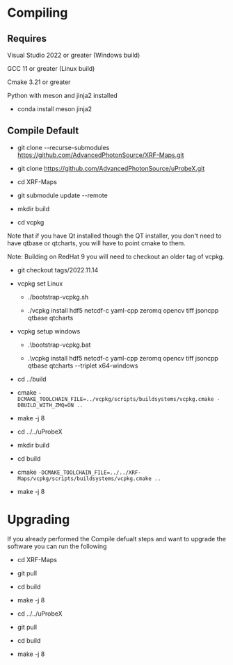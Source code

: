 # Compiling

## Requires

Visual Studio 2022 or greater (Windows build)

GCC 11 or greater (Linux build)

Cmake 3.21 or greater

Python with meson and jinja2 installed

* conda install meson jinja2

## Compile Default

* git clone --recurse-submodules https://github.com/AdvancedPhotonSource/XRF-Maps.git

* git clone https://github.com/AdvancedPhotonSource/uProbeX.git

* cd XRF-Maps

* git submodule update --remote

* mkdir build

* cd vcpkg

 Note that if you have Qt installed though the QT installer, you don't need to have qtbase or qtcharts, you will have to point cmake to them.

 Note: Building on RedHat 9 you will need to checkout an older tag of vcpkg. 
   * git checkout tags/2022.11.14

* vcpkg set Linux

   * ./bootstrap-vcpkg.sh

   * ./vcpkg install hdf5 netcdf-c yaml-cpp zeromq opencv tiff jsoncpp qtbase qtcharts

* vcpkg setup windows

   * .\bootstrap-vcpkg.bat

   * .\vcpkg install hdf5 netcdf-c yaml-cpp zeromq opencv tiff jsoncpp qtbase qtcharts --triplet x64-windows

* cd ../build

* cmake `-DCMAKE_TOOLCHAIN_FILE=../vcpkg/scripts/buildsystems/vcpkg.cmake -DBUILD_WITH_ZMQ=ON ..`

* make -j 8

* cd ../../uProbeX

* mkdir build

* cd build

* cmake `-DCMAKE_TOOLCHAIN_FILE=../../XRF-Maps/vcpkg/scripts/buildsystems/vcpkg.cmake ..`

* make -j 8


# Upgrading

If you already performed the Compile defualt steps and want to upgrade the software you can run the following

* cd XRF-Maps

* git pull

* cd build

* make -j 8

* cd ../../uProbeX

* git pull

* cd build

* make -j 8
